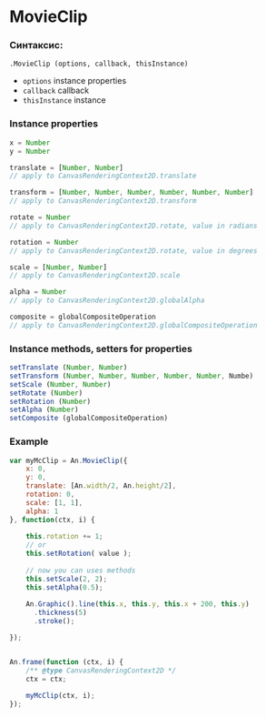 # MovieClip


### Синтаксис: 
`.MovieClip (options, callback, thisInstance)`

- `options`         instance properties
- `callback`        callback
- `thisInstance`    instance


### Instance properties
```js
x = Number
y = Number

translate = [Number, Number]
// apply to CanvasRenderingContext2D.translate

transform = [Number, Number, Number, Number, Number, Number]
// apply to CanvasRenderingContext2D.transform

rotate = Number
// apply to CanvasRenderingContext2D.rotate, value in radians

rotation = Number
// apply to CanvasRenderingContext2D.rotate, value in degrees

scale = [Number, Number]
// apply to CanvasRenderingContext2D.scale

alpha = Number
// apply to CanvasRenderingContext2D.globalAlpha

composite = globalCompositeOperation
// apply to CanvasRenderingContext2D.globalCompositeOperation

```


### Instance methods, setters for properties
```js
setTranslate (Number, Number)
setTransform (Number, Number, Number, Number, Number, Numbe)
setScale (Number, Number)
setRotate (Number)
setRotation (Number)
setAlpha (Number)
setComposite (globalCompositeOperation) 
```


### Example
```js
var myMcClip = An.MovieClip({
    x: 0,
    y: 0,
    translate: [An.width/2, An.height/2],
    rotation: 0,
    scale: [1, 1],
    alpha: 1
}, function(ctx, i) {
    
    this.rotation += 1;
    // or 
    this.setRotation( value );
    
    // now you can uses methods
    this.setScale(2, 2);
    this.setAlpha(0.5);
    
    An.Graphic().line(this.x, this.y, this.x + 200, this.y)
      .thickness(5)
      .stroke();

});


An.frame(function (ctx, i) {
    /** @type CanvasRenderingContext2D */
    ctx = ctx;
    
    myMcClip(ctx, i);
});
```
